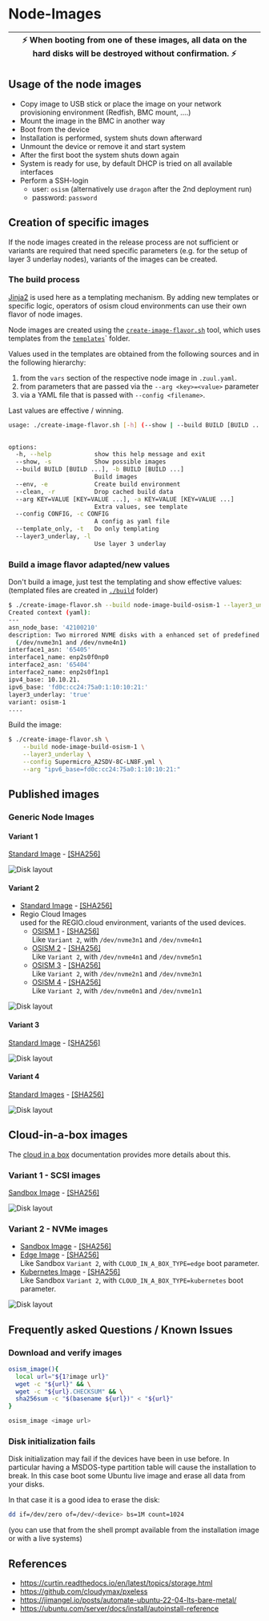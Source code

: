 # Node-Images

| :zap: When booting from one of these images, all data on the hard disks will be destroyed without confirmation. :zap: |
|-----------------------------------------------------------------------------------------------------------------------|

## Usage of the node images

* Copy image to USB stick or place the image on your network provisioning environment (Redfish, BMC mount, ....)
* Mount the image in the BMC in another way
* Boot from the device
* Installation is performed, system shuts down afterward
* Unmount the device or remove it and start system
* After the first boot the system shuts down again
* System is ready for use, by default DHCP is tried on all available  interfaces
* Perform a SSH-login
  * user: `osism` (alternatively use `dragon` after the 2nd deployment run)
  * password: `password`

## Creation of specific images

If the node images created in the release process are not sufficient or variants are required
that need specific parameters (e.g. for the setup of layer 3 underlay nodes), variants of the images can be created.


### The build process

[Jinja2](https://jinja.palletsprojects.com) is used here as a templating mechanism. By adding new templates or
specific logic, operators of osism cloud environments can use their own flavor of node images.

Node images are created using the [`create-image-flavor.sh`](./create-image-flavor.sh) tool, which uses
templates from the [`templates`](./templates)` folder.

Values used in the templates are obtained from the following sources and in the following hierarchy:

1. from the `vars` section of the respective node image in `.zuul.yaml`.
2. from parameters that are passed via the `--arg <key>=<value>` parameter
3. via a YAML file that is passed with `--config <filename>`.

Last values are effective / winning.

```bash
usage: ./create-image-flavor.sh [-h] (--show | --build BUILD [BUILD ...] | --env | --clean) [--arg KEY=VALUE [KEY=VALUE ...]] [--config CONFIG]
                                                                          [--template_only] [--layer3_underlay]

options:
  -h, --help            show this help message and exit
  --show, -s            Show possible images
  --build BUILD [BUILD ...], -b BUILD [BUILD ...]
                        Build images
  --env, -e             Create build environment
  --clean, -r           Drop cached build data
  --arg KEY=VALUE [KEY=VALUE ...], -a KEY=VALUE [KEY=VALUE ...]
                        Extra values, see template
  --config CONFIG, -c CONFIG
                        A config as yaml file
  --template_only, -t   Do only templating
  --layer3_underlay, -l
                        Use layer 3 underlay
```

### Build a image flavor adapted/new values

Don't build a image, just test the templating and show effective values:
(templated files are created in [`./build`](./build) folder)

```bash
$ ./create-image-flavor.sh --build node-image-build-osism-1 --layer3_underlay --template
Created context (yaml):
---
asn_node_base: '42100210'
description: Two mirrored NVME disks with a enhanced set of predefined logical volumes
  (/dev/nvme3n1 and /dev/nvme4n1)
interface1_asn: '65405'
interface1_name: enp2s0f0np0
interface2_asn: '65404'
interface2_name: enp2s0f1np1
ipv4_base: 10.10.21.
ipv6_base: 'fd0c:cc24:75a0:1:10:10:21:'
layer3_underlay: 'true'
variant: osism-1
....
```

Build the image:
````bash
$ ./create-image-flavor.sh \
    --build node-image-build-osism-1 \
    --layer3_underlay \
    --config Supermicro_A2SDV-8C-LN8F.yml \
    --arg "ipv6_base=fd0c:cc24:75a0:1:10:10:21:"
````

## Published images

### Generic Node Images

#### Variant 1

[Standard Image](https://swift.services.a.regiocloud.tech/swift/v1/AUTH_b182637428444b9aa302bb8d5a5a418c/osism-node-image/ubuntu-autoinstall-1.iso) - 
  [[SHA256]](https://swift.services.a.regiocloud.tech/swift/v1/AUTH_b182637428444b9aa302bb8d5a5a418c/osism-node-image/ubuntu-autoinstall-1.iso.CHECKSUM)

![Disk layout](assets/disklayout-1.drawio.png "Disk layout")

#### Variant 2

* [Standard Image](https://swift.services.a.regiocloud.tech/swift/v1/AUTH_b182637428444b9aa302bb8d5a5a418c/osism-node-image/ubuntu-autoinstall-2.iso) - 
  [[SHA256]](https://swift.services.a.regiocloud.tech/swift/v1/AUTH_b182637428444b9aa302bb8d5a5a418c/osism-node-image/ubuntu-autoinstall-2.iso.CHECKSUM)
* Regio Cloud Images<BR>
  used for the REGIO.cloud environment, variants of the used devices.
  * [OSISM 1](https://swift.services.a.regiocloud.tech/swift/v1/AUTH_b182637428444b9aa302bb8d5a5a418c/osism-node-image/ubuntu-autoinstall-osism-1.iso) -
    [[SHA256]](https://swift.services.a.regiocloud.tech/swift/v1/AUTH_b182637428444b9aa302bb8d5a5a418c/osism-node-image/ubuntu-autoinstall-osism-1.iso.CHECKSUM)<BR>
    Like `Variant 2`, with `/dev/nvme3n1` and `/dev/nvme4n1`<BR>
  * [OSISM 2](https://swift.services.a.regiocloud.tech/swift/v1/AUTH_b182637428444b9aa302bb8d5a5a418c/osism-node-image/ubuntu-autoinstall-osism-2.iso) - 
    [[SHA256]](https://swift.services.a.regiocloud.tech/swift/v1/AUTH_b182637428444b9aa302bb8d5a5a418c/osism-node-image/ubuntu-autoinstall-osism-2.iso.CHECKSUM)<BR>
    Like `Variant 2`, with `/dev/nvme4n1` and `/dev/nvme5n1`<BR>
  * [OSISM 3](https://swift.services.a.regiocloud.tech/swift/v1/AUTH_b182637428444b9aa302bb8d5a5a418c/osism-node-image/ubuntu-autoinstall-osism-3.iso) - 
    [[SHA256]](https://swift.services.a.regiocloud.tech/swift/v1/AUTH_b182637428444b9aa302bb8d5a5a418c/osism-node-image/ubuntu-autoinstall-osism-3.iso.CHECKSUM)<BR>
    Like `Variant 2`, with `/dev/nvme2n1` and `/dev/nvme3n1`<BR>
  * [OSISM 4](https://swift.services.a.regiocloud.tech/swift/v1/AUTH_b182637428444b9aa302bb8d5a5a418c/osism-node-image/ubuntu-autoinstall-osism-4.iso) - 
    [[SHA256]](https://swift.services.a.regiocloud.tech/swift/v1/AUTH_b182637428444b9aa302bb8d5a5a418c/osism-node-image/ubuntu-autoinstall-osism-4.iso.CHECKSUM)<BR>
    Like `Variant 2`, with `/dev/nvme0n1` and `/dev/nvme1n1`<BR>

![Disk layout](assets/disklayout-2.drawio.png "Disk layout")

#### Variant 3

[Standard Image](https://swift.services.a.regiocloud.tech/swift/v1/AUTH_b182637428444b9aa302bb8d5a5a418c/osism-node-image/ubuntu-autoinstall-3.iso) - 
  [[SHA256]](https://swift.services.a.regiocloud.tech/swift/v1/AUTH_b182637428444b9aa302bb8d5a5a418c/osism-node-image/ubuntu-autoinstall-3.iso.CHECKSUM)

![Disk layout](assets/disklayout-3.drawio.png "Disk layout")

#### Variant 4

[Standard Images](https://swift.services.a.regiocloud.tech/swift/v1/AUTH_b182637428444b9aa302bb8d5a5a418c/osism-node-image/ubuntu-autoinstall-4.iso) - 
  [[SHA256]](https://swift.services.a.regiocloud.tech/swift/v1/AUTH_b182637428444b9aa302bb8d5a5a418c/osism-node-image/ubuntu-autoinstall-4.iso.CHECKSUM)

![Disk layout](assets/disklayout-4.drawio.png "Disk layout")

## Cloud-in-a-box images

The [cloud in a box](https://osism.tech/docs/guides/other-guides/cloud-in-a-box) documentation provides more details about this.

### Variant 1 -  SCSI images

[Sandbox Image](https://swift.services.a.regiocloud.tech/swift/v1/AUTH_b182637428444b9aa302bb8d5a5a418c/osism-node-image/ubuntu-autoinstall-cloud-in-a-box-1.iso) - 
    [[SHA256]](https://swift.services.a.regiocloud.tech/swift/v1/AUTH_b182637428444b9aa302bb8d5a5a418c/osism-node-image/ubuntu-autoinstall-cloud-in-a-box-1.iso.CHECKSUM)

![Disk layout](assets/disklayout-cloud-in-a-box-1.drawio.png "Disk layout")

### Variant 2 - NVMe images

 * [Sandbox Image](https://swift.services.a.regiocloud.tech/swift/v1/AUTH_b182637428444b9aa302bb8d5a5a418c/osism-node-image/ubuntu-autoinstall-cloud-in-a-box-2.iso) - 
   [[SHA256]](https://swift.services.a.regiocloud.tech/swift/v1/AUTH_b182637428444b9aa302bb8d5a5a418c/osism-node-image/ubuntu-autoinstall-cloud-in-a-box-2.iso.CHECKSUM)
 * [Edge Image](https://swift.services.a.regiocloud.tech/swift/v1/AUTH_b182637428444b9aa302bb8d5a5a418c/osism-node-image/ubuntu-autoinstall-cloud-in-a-box-edge-2.iso) - 
   [[SHA256]](https://swift.services.a.regiocloud.tech/swift/v1/AUTH_b182637428444b9aa302bb8d5a5a418c/osism-node-image/ubuntu-autoinstall-cloud-in-a-box-edge-2.iso.CHECKSUM)<BR>
   Like Sandbox `Variant 2`, with `CLOUD_IN_A_BOX_TYPE=edge` boot parameter.
 * [Kubernetes Image](https://swift.services.a.regiocloud.tech/swift/v1/AUTH_b182637428444b9aa302bb8d5a5a418c/osism-node-image/ubuntu-autoinstall-cloud-in-a-box-kubernetes-2.iso) - 
   [[SHA256]](https://swift.services.a.regiocloud.tech/swift/v1/AUTH_b182637428444b9aa302bb8d5a5a418c/osism-node-image/ubuntu-autoinstall-cloud-in-a-box-kubernetes-2.iso.CHECKSUM)<BR>
   Like Sandbox `Variant 2`, with `CLOUD_IN_A_BOX_TYPE=kubernetes` boot parameter.

![Disk layout](assets/disklayout-cloud-in-a-box-2.drawio.png "Disk layout")

## Frequently asked Questions / Known Issues

### Download and verify images

```bash
osism_image(){
  local url="${1?image url}"
  wget -c "${url}" && \
  wget -c "${url}.CHECKSUM" && \
  sha256sum -c "$(basename ${url})" < "${url}"
}

osism_image <image url>
```

### Disk initialization fails

Disk initialization may fail if the devices have been in use before.
In particular having a MSDOS-type partition table will cause the
installation to break. In this case boot some Ubuntu live image and
erase all data from your disks.

In that case it is a good idea to erase the disk:
```bash
dd if=/dev/zero of=/dev/<device> bs=1M count=1024
```
(you can use that from the shell prompt available from the installation image or with a live systems)

## References

* https://curtin.readthedocs.io/en/latest/topics/storage.html
* https://github.com/cloudymax/pxeless
* https://jimangel.io/posts/automate-ubuntu-22-04-lts-bare-metal/
* https://ubuntu.com/server/docs/install/autoinstall-reference

